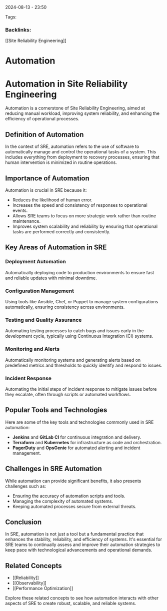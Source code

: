 
2024-08-13 - 23:50

Tags:
### Backlinks:
[[Site Reliability Engineering]]

# Automation



# Automation in Site Reliability Engineering

Automation is a cornerstone of Site Reliability Engineering, aimed at reducing manual workload, improving system reliability, and enhancing the efficiency of operational processes.

## Definition of Automation
In the context of SRE, automation refers to the use of software to automatically manage and control the operational tasks of a system. This includes everything from deployment to recovery processes, ensuring that human intervention is minimized in routine operations.

## Importance of Automation
Automation is crucial in SRE because it:
- Reduces the likelihood of human error.
- Increases the speed and consistency of responses to operational events.
- Allows SRE teams to focus on more strategic work rather than routine maintenance.
- Improves system scalability and reliability by ensuring that operational tasks are performed correctly and consistently.

## Key Areas of Automation in SRE
### Deployment Automation
Automatically deploying code to production environments to ensure fast and reliable updates with minimal downtime.

### Configuration Management
Using tools like Ansible, Chef, or Puppet to manage system configurations automatically, ensuring consistency across environments.

### Testing and Quality Assurance
Automating testing processes to catch bugs and issues early in the development cycle, typically using Continuous Integration (CI) systems.

### Monitoring and Alerts
Automatically monitoring systems and generating alerts based on predefined metrics and thresholds to quickly identify and respond to issues.

### Incident Response
Automating the initial steps of incident response to mitigate issues before they escalate, often through scripts or automated workflows.

## Popular Tools and Technologies
Here are some of the key tools and technologies commonly used in SRE automation:
- **Jenkins** and **GitLab CI** for continuous integration and delivery.
- **Terraform** and **Kubernetes** for infrastructure as code and orchestration.
- **PagerDuty** and **OpsGenie** for automated alerting and incident management.

## Challenges in SRE Automation
While automation can provide significant benefits, it also presents challenges such as:
- Ensuring the accuracy of automation scripts and tools.
- Managing the complexity of automated systems.
- Keeping automated processes secure from external threats.

## Conclusion
In SRE, automation is not just a tool but a fundamental practice that enhances the stability, reliability, and efficiency of systems. It's essential for SRE teams to continually assess and improve their automation strategies to keep pace with technological advancements and operational demands.

## Related Concepts
- [[Reliability]]
- [[Observability]]
- [[Performance Optimization]]

Explore these related concepts to see how automation interacts with other aspects of SRE to create robust, scalable, and reliable systems.

